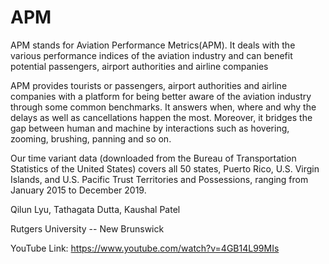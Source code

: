 # APM
APM stands for Aviation Performance Metrics(APM). It deals with the various performance indices of the aviation industry and can benefit potential passengers, airport authorities and airline companies

APM provides tourists or passengers, airport authorities and airline companies with a platform for being better aware of the aviation industry through some common benchmarks. It answers when, where and why the delays as well as cancellations happen the most. Moreover, it bridges the gap between human and machine by interactions such as hovering, zooming, brushing, panning and so on.

Our time variant data (downloaded from the Bureau of Transportation Statistics of the United States) covers all 50 states, Puerto Rico, U.S. Virgin Islands, and U.S. Pacific Trust Territories and Possessions, ranging from January 2015 to December 2019.

Qilun Lyu, Tathagata Dutta, Kaushal Patel

Rutgers University -- New Brunswick

YouTube Link: https://www.youtube.com/watch?v=4GB14L99MIs
